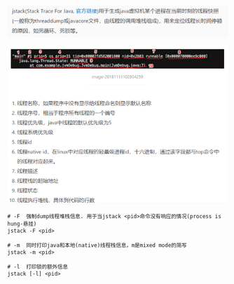 ![](../pics/jstack是干什么的.png)

![](../pics/线程的详细信息.png)

```shell
# -F  强制dump线程堆栈信息. 用于当jstack <pid>命令没有响应的情况(process is hung-悬挂)
jstack -F <pid>

# -m  同时打印java和本地(native)线程栈信息，m是mixed mode的简写
jstack -m <pid>

# -l  打印锁的额外信息
jstack [-l] <pid>
```
